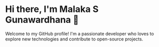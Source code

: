 # Hi there, I'm Malaka S Gunawardhana 👋

Welcome to my GitHub profile! I'm a passionate developer who loves to explore new technologies and contribute to open-source projects. 
